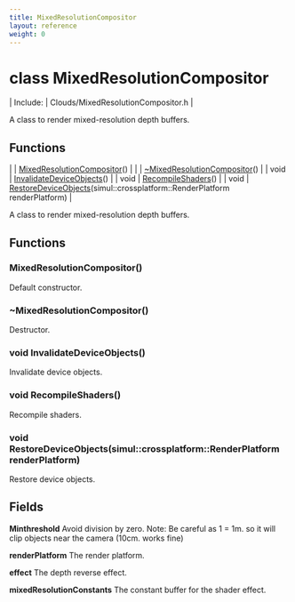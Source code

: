 ```yaml
---
title: MixedResolutionCompositor
layout: reference
weight: 0
---
```

class MixedResolutionCompositor
===

| Include: | Clouds/MixedResolutionCompositor.h |

A class to render mixed-resolution depth buffers.
  


Functions
---

|  | [MixedResolutionCompositor](#MixedResolutionCompositor)() |
|  | [~MixedResolutionCompositor](#~MixedResolutionCompositor)() |
| void | [InvalidateDeviceObjects](#InvalidateDeviceObjects)() |
| void | [RecompileShaders](#RecompileShaders)() |
| void | [RestoreDeviceObjects](#RestoreDeviceObjects)(simul::crossplatform::RenderPlatform renderPlatform) |

A class to render mixed-resolution depth buffers.
  


Functions
---

### <a name="MixedResolutionCompositor"/> MixedResolutionCompositor()
Default constructor.

### <a name="~MixedResolutionCompositor"/> ~MixedResolutionCompositor()
Destructor.

### <a name="InvalidateDeviceObjects"/>void InvalidateDeviceObjects()
Invalidate device objects.

### <a name="RecompileShaders"/>void RecompileShaders()
Recompile shaders.

### <a name="RestoreDeviceObjects"/>void RestoreDeviceObjects(simul::crossplatform::RenderPlatform renderPlatform)
Restore device objects.


Fields
---

**Minthreshold**  Avoid division by zero. Note: Be careful as 1 = 1m. so it will clip objects near the camera (10cm. works fine)

**renderPlatform**  The render platform.

**effect**  The depth reverse effect.

**mixedResolutionConstants**  The constant buffer for the shader effect.
